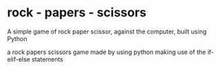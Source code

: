 # rock - papers - scissors
A simple game of rock paper scissor, against the computer, built using Python

a rock papers scissors game made by using python making use of the if-elif-else statements 
